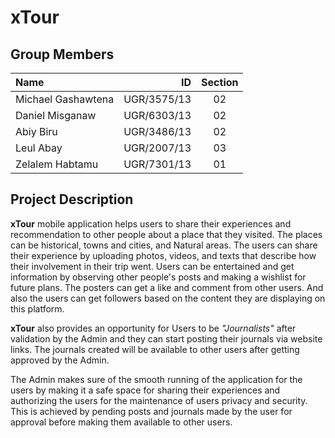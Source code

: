 # xTour

## Group Members
Name | ID | Section
| :--- | ---: | :---:
Michael Gashawtena  | UGR/3575/13 | 02
Daniel Misganaw  | UGR/6303/13 | 02
Abiy Biru  | UGR/3486/13 | 02
Leul Abay  | UGR/2007/13 | 03
Zelalem Habtamu  | UGR/7301/13 | 01

## Project Description

**xTour** mobile application helps users to share their experiences and recommendation to other people about a place that they visited. The places can be historical, towns and cities, and Natural areas. The users can share their experience by uploading photos, videos, and texts that describe how their involvement in their trip went. Users can be entertained and get information by observing other people's posts and making a wishlist for future plans. The posters can get a like and comment from other users. And also the users can get followers based on the content they are displaying on this platform.

**xTour** also provides an opportunity for Users to be *"Journalists"* after validation by the Admin and they can start posting their journals via website links. The journals created will be available to other users after getting approved by the Admin.

The Admin makes sure of the smooth running of the application for the users by making it a safe space for sharing their experiences and authorizing the users for the maintenance of users privacy and security. This is achieved by pending posts and journals made by the user for approval before making them available to other users.
